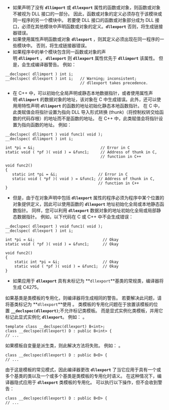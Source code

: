 - 如果声明了没有 **`dllimport`** 或 **`dllexport`** 属性的函数或对象，则函数或对象不被视为 DLL 接口的一部分。 因此，函数或对象的定义必须存在于该模块或同一程序的另一个模块中。 若要使 DLL 接口的函数或对象部分成为 DLL 接口，必须在其他模块中声明函数或对象的定义。**`dllexport`** 否则，将生成链接器错误。
- 如果使用属性声明函数或对象 **`dllexport`** ，则其定义必须出现在同一程序的一些模块中。 否则，将生成链接器错误。
- 如果程序中的单个模块包含同一函数或对象的声明 **`dllimport`** ， **`dllexport`** 则 **`dllexport`** 属性优先于 **`dllimport`** 该属性。 但是，会生成编译器警告。 例如：
```
__declspec( dllimport ) int i;
__declspec( dllexport ) int i;   // Warning; inconsistent;
                                 // dllexport takes precedence.
```

- 在 C++ 中，可以初始化全局声明或静态本地数据指针，或者使用属性声明 **`dllimport`** 的数据对象的地址，该对象在 C 中生成错误。此外，还可以使用用特性声明 **`dllimport`** 的函数的地址初始化静态本地函数指针。 在 C 中，此类赋值会将指针设置为指向 DLL 导入形式转换 (thunk)（将控制权转交给函数的代码存根）的地址而不是函数的地址。 在 C++ 中，此类赋值会将指针设置为指向函数的地址。 例如： 
```
__declspec( dllimport ) void func1( void );
__declspec( dllimport ) int i;

int *pi = &i;                             // Error in C
static void ( *pf )( void ) = &func1;     // Address of thunk in C,
                                          // function in C++

void func2()
{
   static int *pi = &i;                  // Error in C
   static void ( *pf )( void ) = &func1; // Address of thunk in C,
                                         // function in C++
}
```

- 但是，由于在对象声明中包括 **`dllexport`** 属性的程序必须为程序中某个位置的对象提供定义，因此可以使用函数的 **`dllexport`** 地址初始化全局或本地静态函数指针。 同样，您可以利用 **`dllexport`** 数据对象的地址初始化全局或局部静态数据指针。 例如，以下代码在 C 或 C++ 中不会生成错误：
```
__declspec( dllexport ) void func1( void );
__declspec( dllexport ) int i;

int *pi = &i;                              // Okay
static void ( *pf )( void ) = &func1;      // Okay

void func2()
{
    static int *pi = &i;                   // Okay
    static void ( *pf )( void ) = &func1;  // Okay
}
```
- 如果应用于 **`dllexport`** 具有未标记为 **`dllexport`**基类的常规类，编译器将生成 C4275。

如果基类是类模板的专用化，则编译器将生成相同的警告。 若要解决此问题，请将基类标记为 **`dllexport`**使用 。 类模板的专用化问题在于放置该模板的位置 **`__declspec(dllexport)`**;不允许标记类模板。 而是显式实例化类模板，并用它标记此显式实例化 **`dllexport`**。 例如： 。
```
template class __declspec(dllexport) B<int>;
class __declspec(dllexport) D : public B<int> {
// ...
```
如果模板自变量是派生类，则此解决方法将失败。 例如： 。
```
class __declspec(dllexport) D : public B<D> {
// ...
```
由于这是模板的常见模式，因此编译器更改 **`dllexport`** 了当它应用于具有一个或多个基类的类以及一个或多个基类是类模板的专用化时语义。 在这种情况下，编译器隐式应用于 **`dllexport`** 类模板的专用化。 可以执行以下操作，但不会收到警告：
```
class __declspec(dllexport) D : public B<D> {
// ...
```